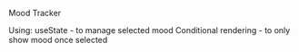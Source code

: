 Mood Tracker

Using: 
useState - to manage selected mood 
Conditional rendering - to only show mood once selected 
 
